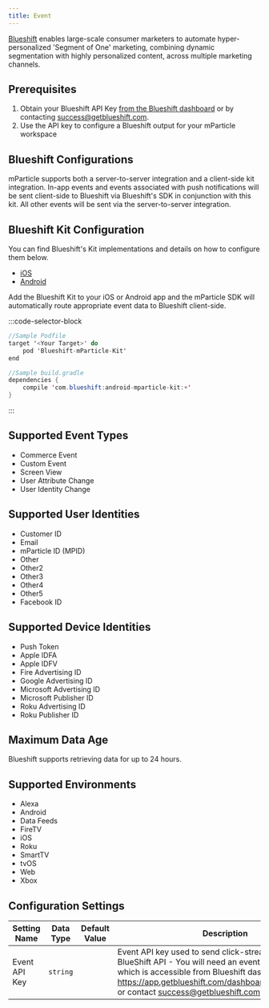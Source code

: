 ```yaml
---
title: Event
---
```


[Blueshift](https://blueshift.com/?utm_medium=referral&utm_source=mparticle) enables large-scale consumer marketers to automate hyper-personalized 'Segment of One' marketing, combining dynamic segmentation with highly personalized content, across multiple marketing channels.

## Prerequisites
 
1.  Obtain your Blueshift API Key [from the Blueshift dashboard](https://app.getblueshift.com/dashboard#/account_setup) or by contacting success@getblueshift.com.  
2. Use the API key to configure a Blueshift output for your mParticle workspace

## Blueshift Configurations

mParticle supports both a server-to-server integration and a client-side kit integration. In-app events and events associated with push notifications will be sent client-side to Blueshift via Blueshift's SDK in conjunction with this kit. All other events will be sent via the server-to-server integration.  

## Blueshift Kit Configuration

You can find Blueshift's Kit implementations and details on how to configure them below.

* [iOS](https://github.com/blueshift-labs/mparticle-apple-integration-blueshift)
* [Android](https://github.com/blueshift-labs/mparticle-android-integration-blueshift)

Add the Blueshift Kit to your iOS or Android app and the mParticle SDK will automatically route appropriate event data to Blueshift client-side.

:::code-selector-block
~~~objectivec
//Sample Podfile
target '<Your Target>' do
    pod 'Blueshift-mParticle-Kit'
end
~~~
~~~java
//Sample build.gradle
dependencies {
    compile 'com.blueshift:android-mparticle-kit:+'
}
~~~   
:::

## Supported Event Types

* Commerce Event
* Custom Event
* Screen View
* User Attribute Change
* User Identity Change

## Supported User Identities
* Customer ID
* Email
* mParticle ID (MPID)
* Other
* Other2
* Other3
* Other4
* Other5
* Facebook ID

## Supported Device Identities 
 * Push Token
 * Apple IDFA
 * Apple IDFV
 * Fire Advertising ID
 * Google Advertising ID
 * Microsoft Advertising ID
 * Microsoft Publisher ID
 * Roku Advertising ID
 * Roku Publisher ID

## Maximum Data Age

Blueshift supports retrieving data for up to 24 hours.

## Supported Environments

* Alexa
* Android
* Data Feeds
* FireTV
* iOS
* Roku
* SmartTV
* tvOS
* Web
* Xbox

## Configuration Settings

Setting Name| Data Type | Default Value | Description
|---|---|---|---|
Event API Key| `string` | | Event API key used to send click-stream data to BlueShift API - You will need an event-stream API key which is accessible from Blueshift dashboard at <https://app.getblueshift.com/dashboard#/account_setup>. <br>or contact <success@getblueshift.com>.

